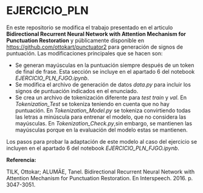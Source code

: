 # EJERCICIO_PLN

En este repositorio se modifica el trabajo presentado en el articulo **Bidirectional Recurrent Neural Network with Attention Mechanism for Punctuation Restoration** 
y públicamente disponible en https://github.com/ottokart/punctuator2 para generación de signos de puntuación. Las modificaciones principales que se hacen son:

- Se generan mayúsculas en la puntuación siempre después de un token de final de frase. Esta sección se incluye en el apartado 6 del notebook *EJERCICIO_PLN_FJGO.ipynb*.
- Se modifica el archivo de generación de datos *data.py* para incluir los signos de puntuación indicados en el enunciado.
- Se crea un archivo de tokenización diferente para *test* *train* y *val*. En *Tokenization_Test* se tokeniza teniendo en cuenta que no hay puntuación.
En *Tokenization_Model.py* se tokeniza convirtiendo todas las letras a minúscula para entrenar el modelo, que no considera las mayúsculas. En *Tokenization_Check.py*,sin embargo, se mantienen las mayúsculas porque en la evaluación del modelo estas se mantienen. 

Los pasos para probar la adaptación de este modelo al caso del ejercicio se incluyen en el apartado 6 del notebook *EJERCICIO_PLN_FJGO.ipynb*. 




**Referencia:**

TILK, Ottokar; ALUMÄE, Tanel. Bidirectional Recurrent Neural Network with Attention Mechanism for Punctuation Restoration. En Interspeech. 2016. p. 3047-3051.
